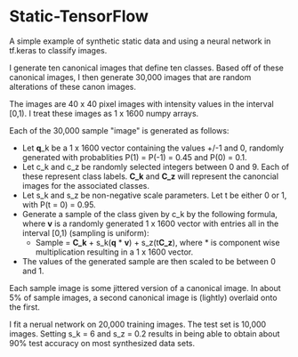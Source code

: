 # Static-TensorFlow
A simple example of synthetic static data and using a neural network in tf.keras to classify images. 


I generate ten canonical images that define ten classes. 
Based off of these canonical images, I then generate 30,000 images that are random alterations of these canon images.

The images are 40 x 40 pixel images with intensity values in the interval [0,1). I treat these images as 1 x 1600 numpy arrays.

Each of the 30,000 sample "image" is generated as follows:

- Let **q**_k be a 1 x 1600 vector containing the values +/-1 and 0, randomly generated with probablities P(1) = P(-1) = 0.45 and P(0) = 0.1. 
- Let c_k and c_z be randomly selected integers between 0 and 9. Each of these represent class labels. **C_k** and **C_z** will represent the canoncial images for the associated classes.
- Let s_k and s_z be non-negative scale parameters. Let t be either 0 or 1, with P(t = 0) = 0.95. 
- Generate a sample of the class given by c_k by the following formula, where **v** is a randomly generated 1 x 1600 vector with entries all in the interval [0,1) (sampling is uniform):
  * Sample = **C_k** + s_k(**q** * **v**) + s_z(t**C_z**), where * is component wise multiplication resulting in a 1 x 1600 vector. 
- The values of the generated sample are then scaled to be between 0 and 1. 

Each sample image is some jittered version of a canonical image. In about 5% of sample images, a second canonical image is (lightly) overlaid onto the first. 

I fit a nerual network on 20,000 training images. The test set is 10,000 images. Setting s_k = 6 and s_z = 0.2 results in being able to obtain about 90% test accuracy on most synthesized data sets. 

